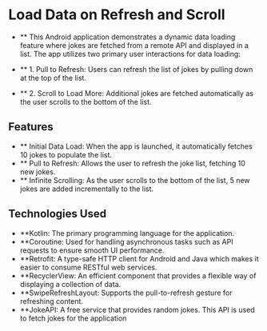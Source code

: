 # Load Data on Refresh and Scroll

- ** This Android application demonstrates a dynamic data loading feature where jokes are fetched from a remote API and displayed in a list. The app utilizes two primary user interactions for data loading:

- ** 1. Pull to Refresh: Users can refresh the list of jokes by pulling down at the top of the list.
- ** 2. Scroll to Load More: Additional jokes are fetched automatically as the user scrolls to the bottom of the list.

## Features
- ** Initial Data Load: When the app is launched, it automatically fetches 10 jokes to populate the list.
- ** Pull to Refresh: Allows the user to refresh the joke list, fetching 10 new jokes.
- ** Infinite Scrolling: As the user scrolls to the bottom of the list, 5 new jokes are added incrementally to the list.


## Technologies Used
- **Kotlin: The primary programming language for the application.
- **Coroutine: Used for handling asynchronous tasks such as API requests to ensure smooth UI performance.
- **Retrofit: A type-safe HTTP client for Android and Java which makes it easier to consume RESTful web services.
- **RecyclerView: An efficient component that provides a flexible way of displaying a collection of data.
- **SwipeRefreshLayout: Supports the pull-to-refresh gesture for refreshing content.
- **JokeAPI: A free service that provides random jokes. This API is used to fetch jokes for the application
